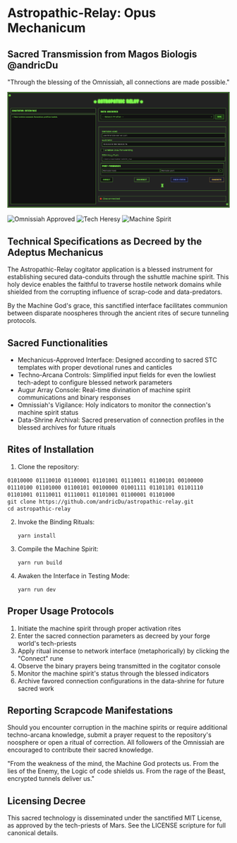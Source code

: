 # Astropathic-Relay: Opus Mechanicum

## Sacred Transmission from Magos Biologis @andricDu

"Through the blessing of the Omnissiah, all connections are made possible."

![screenshot](./docs/app_full.png)

![Omnissiah Approved](https://img.shields.io/badge/Omnissiah-Approved-red?style=for-the-badge)
![Tech Heresy](https://img.shields.io/badge/Tech%20Heresy-0%25-success?style=for-the-badge)
![Machine Spirit](https://img.shields.io/badge/Machine%20Spirit-Appeased-blueviolet?style=for-the-badge)

## Technical Specifications as Decreed by the Adeptus Mechanicus

The Astropathic-Relay cogitator application is a blessed instrument for establishing secured data-conduits through the sshuttle machine spirit. This holy device enables the faithful to traverse hostile network domains while shielded from the corrupting influence of scrap-code and data-predators.

By the Machine God's grace, this sanctified interface facilitates communion between disparate noospheres through the ancient rites of secure tunneling protocols.

## Sacred Functionalities

- Mechanicus-Approved Interface: Designed according to sacred STC templates with proper devotional runes and canticles
- Techno-Arcana Controls: Simplified input fields for even the lowliest tech-adept to configure blessed network parameters
- Augur Array Console: Real-time divination of machine spirit communications and binary responses
- Omnissiah's Vigilance: Holy indicators to monitor the connection's machine spirit status
- Data-Shrine Archival: Sacred preservation of connection profiles in the blessed archives for future rituals

## Rites of Installation

1. Clone the repository:
```
01010000 01110010 01100001 01101001 01110011 01100101 00100000 01110100 01101000 01100101 00100000 01001111 01101101 01101110 01101001 01110011 01110011 01101001 01100001 01101000
git clone https://github.com/andricDu/astropathic-relay.git
cd astropathic-relay
```

2. Invoke the Binding Rituals:
   ```
   yarn install
   ```

3. Compile the Machine Spirit:
   ```
   yarn run build
   ```

4. Awaken the Interface in Testing Mode:
   ```
   yarn run dev
   ```

## Proper Usage Protocols

1. Initiate the machine spirit through proper activation rites
2. Enter the sacred connection parameters as decreed by your forge world's tech-priests
3. Apply ritual incense to network interface (metaphorically) by clicking the "Connect" rune
4. Observe the binary prayers being transmitted in the cogitator console
5. Monitor the machine spirit's status through the blessed indicators
6. Archive favored connection configurations in the data-shrine for future sacred work

## Reporting Scrapcode Manifestations

Should you encounter corruption in the machine spirits or require additional techno-arcana knowledge, submit a prayer request to the repository's noosphere or open a ritual of correction. All followers of the Omnissiah are encouraged to contribute their sacred knowledge.

"From the weakness of the mind, the Machine God protects us. From the lies of the Enemy, the Logic of code shields us. From the rage of the Beast, encrypted tunnels deliver us."

## Licensing Decree

This sacred technology is disseminated under the sanctified MIT License, as approved by the tech-priests of Mars. See the LICENSE scripture for full canonical details.
